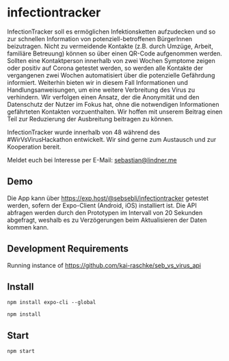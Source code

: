 # infectiontracker
InfectionTracker soll es ermöglichen Infektionsketten aufzudecken und so zur schnellen Information von potenziell-betroffenen BürgerInnen beizutragen. Nicht zu vermeidende Kontakte (z.B. durch Umzüge, Arbeit, familiäre Betreuung) können so über einen QR-Code aufgenommen werden. Sollten eine Kontaktperson innerhalb von zwei Wochen Symptome zeigen oder positiv auf Corona getestet werden, so werden alle Kontakte der vergangenen zwei Wochen automatisiert über die potenzielle Gefährdung informiert. Weiterhin bieten wir in diesem Fall Informationen und Handlungsanweisungen, um eine weitere Verbreitung des Virus zu verhindern. Wir verfolgen einen Ansatz, der die Anonymität und den Datenschutz der Nutzer im Fokus hat, ohne die notwendigen Informationen gefährteten Kontakten vorzuenthalten. Wir hoffen mit unserem Beitrag einen Teil zur Reduzierung der Ausbreitung beitragen zu können. 

InfectionTracker wurde innerhalb von 48 während des #WirVsVirusHackathon entwickelt. 
Wir sind gerne zum Austausch und zur Kooperation bereit. 

Meldet euch bei Interesse per E-Mail: sebastian@lindner.me

## Demo
Die App kann über https://exp.host/@sebsebli/infectiontracker getestet werden, sofern der Expo-Client (Android, iOS) installiert ist. Die API abfragen werden durch den Prototypen im Intervall von 20 Sekunden abgefragt, weshalb es zu Verzögerungen beim Aktualisieren der Daten kommen kann. 

## Development Requirements

Running instance of https://github.com/kai-raschke/seb_vs_virus_api

## Install

``` npm install expo-cli --global ```

``` npm install ```

## Start

``` npm start ```
